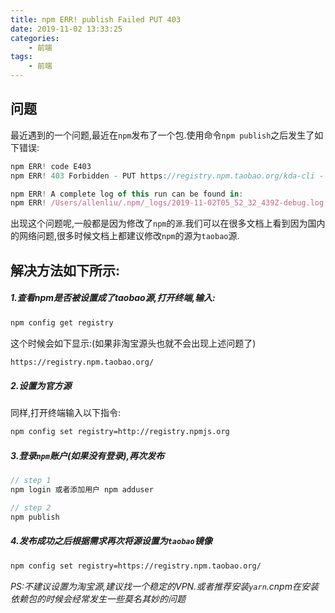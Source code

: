 ```yaml
---
title: npm ERR! publish Failed PUT 403
date: 2019-11-02 13:33:25
categories:
    - 前端
tags:
    - 前端
---
```

## 问题
最近遇到的一个问题,最近在`npm`发布了一个包.使用命令`npm publish`之后发生了如下错误:
```javascript
npm ERR! code E403
npm ERR! 403 Forbidden - PUT https://registry.npm.taobao.org/kda-cli - [no_perms] Private mode enable, only admin can publish this module

npm ERR! A complete log of this run can be found in:
npm ERR! /Users/allenliu/.npm/_logs/2019-11-02T05_52_32_439Z-debug.log
```
出现这个问题呢,一般都是因为修改了`npm`的`源`.我们可以在很多文档上看到因为国内的网络问题,很多时候文档上都建议修改`npm`的源为`taobao`源.

## 解决方法如下所示:
##### 1.查看npm是否被设置成了taobao源,打开终端,输入:
```html
npm config get registry
```
这个时候会如下显示:(如果非淘宝源头也就不会出现上述问题了)
```html
https://registry.npm.taobao.org/
```
<!--more-->
##### 2.设置为官方源
同样,打开终端输入以下指令:
```html
npm config set registry=http://registry.npmjs.org
```
##### 3.登录`npm`账户(如果没有登录),再次发布
```javascript
// step 1
npm login 或者添加用户 npm adduser

// step 2
npm publish
```
##### 4.发布成功之后根据需求再次将源设置为`taobao`镜像
```html
npm config set registry=https://registry.npm.taobao.org/
```
*PS:不建议设置为淘宝源,建议找一个稳定的VPN.或者推荐安装`yarn`.cnpm在安装依赖包的时候会经常发生一些莫名其妙的问题*